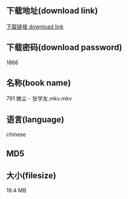 ## 下载地址(download link)
[下载链接 download link](https://tutu365.netlify.app/?s=791+%E5%BE%AE%E5%B0%98+-+%E5%BC%A0%E5%AD%A6%E5%8F%8B.mkv)

## 下载密码(download password)
1866

## 名称(book name)
791 微尘 - 张学友.mkv.mkv

## 语言(language)
chinese

## MD5


## 大小(filesize)
19.4 MB
